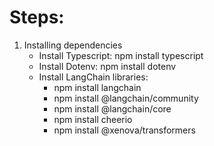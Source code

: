 # Steps:

1. Installing dependencies
    - Install Typescript: npm install typescript
    - Install Dotenv: npm install dotenv
    - Install LangChain libraries: 
        - npm install langchain
        - npm install @langchain/community  
        - npm install @langchain/core
        - npm install cheerio
        - npm install @xenova/transformers